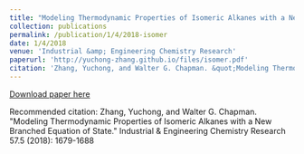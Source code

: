 ```yaml
---
title: "Modeling Thermodynamic Properties of Isomeric Alkanes with a New Branched Equation of State"
collection: publications
permalink: /publication/1/4/2018-isomer
date: 1/4/2018
venue: 'Industrial &amp; Engineering Chemistry Research'
paperurl: 'http://yuchong-zhang.github.io/files/isomer.pdf'
citation: 'Zhang, Yuchong, and Walter G. Chapman. &quot;Modeling Thermodynamic Properties of Isomeric Alkanes with a New Branched Equation of State.&quot; Industrial &amp; Engineering Chemistry Research 57.5 (2018): 1679-1688'
---
```


<a href='http://yuchong-zhang.github.io/files/isomer.pdf'>Download paper here</a>

Recommended citation: Zhang, Yuchong, and Walter G. Chapman. "Modeling Thermodynamic Properties of Isomeric Alkanes with a New Branched Equation of State." Industrial & Engineering Chemistry Research 57.5 (2018): 1679-1688